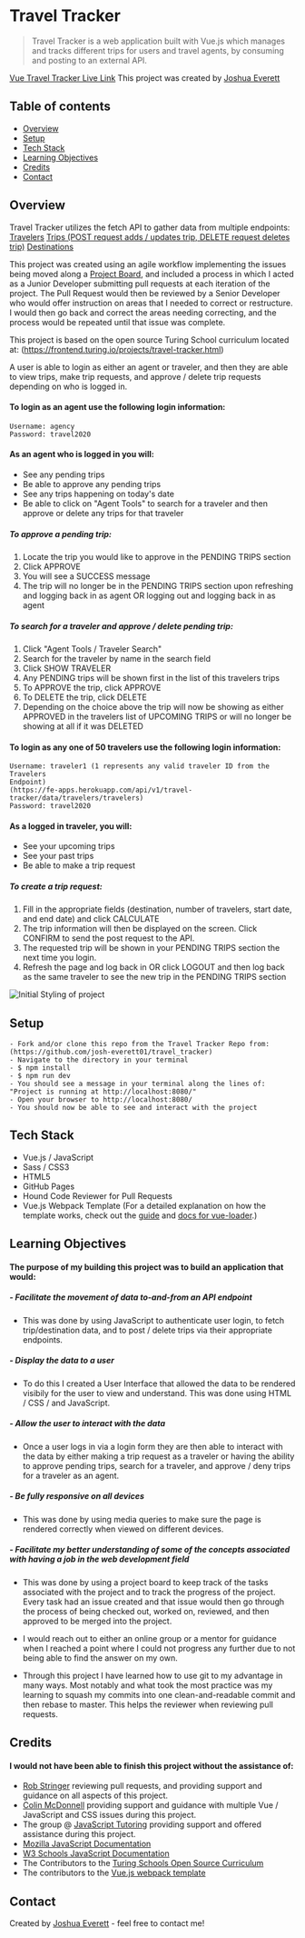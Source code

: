 # Travel Tracker

> Travel Tracker is a web application built with Vue.js which manages and tracks different trips for users and travel agents, by consuming and posting to an external API.

[Vue Travel Tracker Live Link](https://josh-everett01.github.io/vue_travel_tracker/)
This project was created by [Joshua Everett](https://github.com/josh-everett01)

## Table of contents

- [Overview](#overview)
- [Setup](#setup)
- [Tech Stack](#tech-stack)
- [Learning Objectives](#learning-objectives)
- [Credits](#credits)
- [Contact](#contact)

## Overview

Travel Tracker utilizes the fetch API to gather data from multiple endpoints:
[Travelers](https://fe-apps.herokuapp.com/api/v1/travel-tracker/data/travelers/travelers)
[Trips (POST request adds / updates trip, DELETE request deletes trip)](https://fe-apps.herokuapp.com/api/v1/travel-tracker/data/trips/trips)
[Destinations](https://fe-apps.herokuapp.com/api/v1/travel-tracker/data/destinations/destinations)

This project was created using an agile workflow implementing the issues being moved along a [Project Board](https://github.com/josh-everett01/travel_tracker/projects/1), and included a process in which I acted as a Junior Developer submitting pull requests at each iteration of the project. The Pull Request would then be reviewed by a Senior Developer who would offer instruction on areas that I needed to correct or restructure. I would then go back and correct the areas needing correcting, and the process would be repeated until that issue was complete.

This project is based on the open source Turing School curriculum located at: (https://frontend.turing.io/projects/travel-tracker.html)

A user is able to login as either an agent or traveler, and then they are able to view trips, make trip requests, and approve / delete trip requests depending on who is logged in.

#### To login as an agent use the following login information:

```
Username: agency
Password: travel2020
```

#### As an agent who is logged in you will:

- See any pending trips
- Be able to approve any pending trips
- See any trips happening on today's date
- Be able to click on "Agent Tools" to search for a traveler and then approve or delete any trips for that traveler

##### To approve a pending trip:

1. Locate the trip you would like to approve in the PENDING TRIPS section
2. Click APPROVE
3. You will see a SUCCESS message
4. The trip will no longer be in the PENDING TRIPS section upon refreshing and logging back in as agent OR logging out and logging back in as agent

##### To search for a traveler and approve / delete pending trip:

1. Click "Agent Tools / Traveler Search"
2. Search for the traveler by name in the search field
3. Click SHOW TRAVELER
4. Any PENDING trips will be shown first in the list of this travelers trips
5. To APPROVE the trip, click APPROVE
6. To DELETE the trip, click DELETE
7. Depending on the choice above the trip will now be showing as either APPROVED in the travelers list of UPCOMING TRIPS or will no longer be showing at all if it was DELETED

#### To login as any one of 50 travelers use the following login information:

```
Username: traveler1 (1 represents any valid traveler ID from the Travelers
Endpoint)
(https://fe-apps.herokuapp.com/api/v1/travel-tracker/data/travelers/travelers)
Password: travel2020
```

#### As a logged in traveler, you will:

- See your upcoming trips
- See your past trips
- Be able to make a trip request

##### To create a trip request:

1. Fill in the appropriate fields (destination, number of travelers, start date, and end date) and click CALCULATE
2. The trip information will then be displayed on the screen. Click CONFIRM to send the post request to the API.
3. The requested trip will be shown in your PENDING TRIPS section the next time you login.
4. Refresh the page and log back in OR click LOGOUT and then log back as the same traveler to see the new trip in the PENDING TRIPS section

![Initial Styling of project](https://i.imgur.com/bUlVubK.jpg)

## Setup

```
- Fork and/or clone this repo from the Travel Tracker Repo from:									(https://github.com/josh-everett01/travel_tracker)
- Navigate to the directory in your terminal
- $ npm install 
- $ npm run dev
- You should see a message in your terminal along the lines of:
"Project is running at http://localhost:8080/"
- Open your browser to http://localhost:8080/
- You should now be able to see and interact with the project
```

## Tech Stack

- Vue.js / JavaScript
- Sass / CSS3
- HTML5
- GitHub Pages
- Hound Code Reviewer for Pull Requests 
- Vue.js Webpack Template (For a detailed explanation on how the template works, check out the [guide](http://vuejs-templates.github.io/webpack/) and [docs for vue-loader](http://vuejs.github.io/vue-loader).)

## Learning Objectives

#### The purpose of my building this project was to build an application that would:

##### - Facilitate the movement of data to-and-from an API endpoint

- This was done by using JavaScript to authenticate user login, to fetch trip/destination data, and to post / delete trips via their appropriate endpoints.

##### - Display the data to a user

- To do this I created a User Interface that allowed the data to be rendered visibily for the user to view and understand. This was done using HTML / CSS / and JavaScript.

##### - Allow the user to interact with the data

- Once a user logs in via a login form they are then able to interact with the data by either making a trip request as a traveler or having the ability to approve pending trips, search for a traveler, and approve / deny trips for a traveler as an agent.

##### - Be fully responsive on all devices

- This was done by using media queries to make sure the page is rendered correctly when viewed on different devices.

##### - Facilitate my better understanding of some of the concepts associated with having a job in the web development field

- This was done by using a project board to keep track of the tasks associated with the project and to track the progress of the project. Every task had an issue created and that issue would then go through the process of being checked out, worked on, reviewed, and then approved to be merged into the project.

- I would reach out to either an online group or a mentor for guidance when I reached a point where I could not progress any further due to not being able to find the answer on my own.

- Through this project I have learned how to use git to my advantage in many ways. Most notably and what took the most practice was my learning to squash my commits into one clean-and-readable commit and then rebase to master. This helps the reviewer when reviewing pull requests.

## Credits

#### I would not have been able to finish this project without the assistance of:

- [Rob Stringer](https://github.com/Mycobee) reviewing pull requests, and providing support and guidance on all aspects of this project.
- [Colin McDonnell](https://github.com/colinmcdonnell) providing support and guidance with multiple Vue / JavaScript and CSS issues during this project.
- The group @ [JavaScript Tutoring](https://javascripttutoring.slack.com) providing support and offered assistance during this project.
- [Mozilla JavaScript Documentation](https://developer.mozilla.org/en-US/docs/Web/JavaScript)
- [W3 Schools JavaScript Documentation](https://www.w3schools.com/js/default.asp)
- The Contributors to the [Turing Schools Open Source Curriculum](https://frontend.turing.io/projects/travel-tracker.html)
- The contributors to the [Vue.js webpack template](http://vuejs-templates.github.io/webpack/)

## Contact

Created by [Joshua Everett](https://jeverett.tech) - feel free to contact me!

